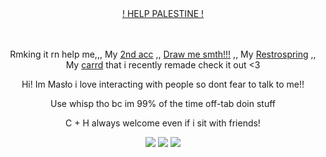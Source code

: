 
<div align="center">

ㅤㅤㅤㅤ<p>  [! HELP PALESTINE !](https://arab.org/click-to-help/palestine/) <p/>
</div>


<div align="center">

ㅤㅤㅤㅤ<p> Rmking it rn help me,,, My [2nd acc](https://github.com/MasloWybuchowe) ,, [Draw me smth!!!](https://drawme.share-on.me/g3Ur5n40Ay) ,, My [Restrospring](https://retrospring.net/@rudeszczury) ,, My [ carrd](https://rudeszczury.carrd.co) that i recently remade check it out <3 <p/>
<p> Hi! Im Masło i love interacting with people so dont fear to talk to me!!</p>
<p>Use whisp tho bc im 99% of the time off-tab doin stuff</p>
<p>C + H always welcome even if i sit with friends!</p>

<img src="https://media.discordapp.net/attachments/1234174934637346827/1238566693350015058/Untitled59_20240510205801.png?ex=663fc09f&is=663e6f1f&hm=9f607abe91a5ba5bcd1883eeacdc828aa55c28280459ee8297f3fd90f0efe46f&=&format=webp&quality=lossless&width=669&height=489">
<img src="https://media.discordapp.net/attachments/872217789589504031/1238534954401665034/image.png?ex=663fa30f&is=663e518f&hm=dc2590d89fa7833fad1f5b28ec3faa2c97acbefa377bd2228ac0eb4a4e8de7df&=&format=webp&quality=lossless&width=490&height=350">
<img src="https://media.discordapp.net/attachments/1191680122818936862/1238531441235591199/20240509_191705.jpg?ex=663f9fca&is=663e4e4a&hm=d9e3be3f547120243f670e5ad99027a830f08b41cfb876f501e44cf7afaaed9a&=&format=webp&width=1304&height=978">

</div>

